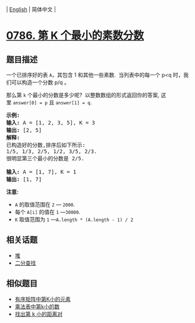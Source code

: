 
| [English](README_EN.md) | 简体中文 |
# [0786. 第 K 个最小的素数分数](https://leetcode-cn.com/problems/k-th-smallest-prime-fraction/)
## 题目描述
<p>一个已排序好的表&nbsp;<code>A</code>，其包含 1 和其他一些素数.&nbsp; 当列表中的每一个 p&lt;q 时，我们可以构造一个分数 p/q 。</p>

<p>那么第&nbsp;<code>k</code>&nbsp;个最小的分数是多少呢?&nbsp; 以整数数组的形式返回你的答案, 这里&nbsp;<code>answer[0] = p</code>&nbsp;且&nbsp;<code>answer[1] = q</code>.</p>

<pre>
<strong>示例:</strong>
<strong>输入:</strong> A = [1, 2, 3, 5], K = 3
<strong>输出:</strong> [2, 5]
<strong>解释:</strong>
已构造好的分数,排序后如下所示:
1/5, 1/3, 2/5, 1/2, 3/5, 2/3.
很明显第三个最小的分数是 2/5.

<strong>输入:</strong> A = [1, 7], K = 1
<strong>输出:</strong> [1, 7]
</pre>

<p><strong>注意:</strong></p>

<ul>
	<li><code>A</code> 的取值范围在 <code>2</code> &mdash; <code>2000</code>.</li>
	<li>每个&nbsp;<code>A[i]</code> 的值在 <code>1</code> &mdash;<code>30000</code>.</li>
	<li><code>K</code> 取值范围为 <code>1</code> &mdash;<code>A.length * (A.length - 1) / 2</code></li>
</ul>

## 相关话题
- [堆](https://leetcode-cn.com/tag/heap)
- [二分查找](https://leetcode-cn.com/tag/binary-search)
## 相似题目
- [有序矩阵中第K小的元素](../kth-smallest-element-in-a-sorted-matrix/README.md)
- [乘法表中第k小的数](../kth-smallest-number-in-multiplication-table/README.md)
- [找出第 k 小的距离对](../find-k-th-smallest-pair-distance/README.md)
